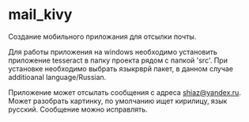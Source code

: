 # mail_kivy
Создание мобильного приложания для отсылки почты.

Для работы приложения на windows необходимо установить приложение tesseract в папку проекта рядом с папкой 'src'. При установке необходимо выбрать языкрврй пакет, в данном случае additioanal language/Russian.

Приложение может отсылать сообщения с адреса shiaz@yandex.ru.
Может разобрать картинку, по умолчанию ищет кирилицу, язык русский.
Сообщение можно исправлять.

